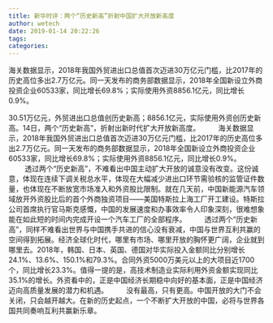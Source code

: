 ```yaml
---
title: 新华时评：两个“历史新高”折射中国扩大开放新高度
author: wetech
date: 2019-01-14 20:22:26
tags: 
categories: 
---
```

海关数据显示，2018年我国外贸进出口总值首次迈进30万亿元门槛，比2017年的历史高位多出2.7万亿元。同一天发布的商务部数据显示，2018年全国新设立外商投资企业60533家，同比增长69.8%；实际使用外资8856.1亿元，同比增长0.9%。 　　
<!-- more -->
30.51万亿元，外贸进出口总值创历史新高；8856.1亿元，实际使用外资创历史新高。14日，两个“历史新高”，折射出新时代扩大开放新高度。 　　
海关数据显示，2018年我国外贸进出口总值首次迈进30万亿元门槛，比2017年的历史高位多出2.7万亿元。同一天发布的商务部数据显示，2018年全国新设立外商投资企业60533家，同比增长69.8%；实际使用外资8856.1亿元，同比增长0.9%。 　　
透过两个“历史新高”，不难看出中国主动扩大开放的诚意没有改变。这份诚意，体现在连续下调关税总水平，体现在大幅减少进出口环节需验核的监管证件数量，也体现在不断放宽市场准入和外资股比限制。就在几天前，中国新能源汽车领域放开外资股比后的首个外商独资项目——美国特斯拉上海工厂开工建设。特斯拉公司首席执行官马斯克感慨，中国的发展速度和办事效率令人印象深刻，很难想象能在如此短的时间内完成开设一个汽车工厂的全部程序。 　　
透过两个“历史新高”，同样不难看出世界与中国携手共进的信心没有衰减，中国与世界互利共赢的空间得到拓展。经济全球化时代，哪里有市场、哪里开放的胸怀更广阔，企业就到哪里去。2018年，韩国、日本、英国、德国对华实际投入金额同比分别增长24.1%、13.6%、150.1%和79.3%。合同外资5000万美元以上的大项目近1700个，同比增长23.3%。值得一提的是，高技术制造业实际利用外资金额实现同比35.1%的增长。外资看中的，正是中国经济长期稳中向好的基本面，正是中国经济迈向高质量发展的潜力和机遇。 　　
没有最高，只有更高。中国开放的大门不会关闭，只会越开越大。在新的历史起点，一个不断扩大开放的中国，必将与世界各国共同奏响互利共赢新乐章。
 
 
